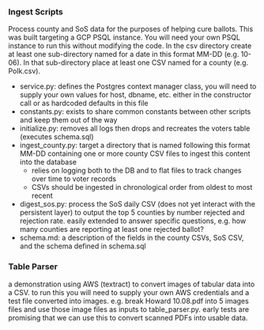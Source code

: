 ### Ingest Scripts

Process county and SoS data for the purposes of helping cure ballots. This was built targeting a GCP PSQL instance. You will need your own PSQL instance to run this without modifying the code. In the csv directory create at least one sub-directory named for a date in this format MM-DD (e.g. 10-06). In that sub-directory place at least one CSV named for a county (e.g. Polk.csv).

- service.py: defines the Postgres context manager class, you will need to supply your own values for host, dbname, etc. either in the constructor call or as hardcoded defaults in this file
- constants.py: exists to share common constants between other scripts and keep them out of the way
- initialize.py: removes all logs then drops and recreates the voters table (executes schema.sql)
- ingest_county.py: target a directory that is named following this format MM-DD containing one or more county CSV files to ingest this content into the database
  - relies on logging both to the DB and to flat files to track changes over time to voter records
  - CSVs should be ingested in chronological order from oldest to most recent
- digest_sos.py: process the SoS daily CSV (does not yet interact with the persistent layer) to output the top 5 counties by number rejected and rejection rate. easily extended to answer specific questions, e.g. how many counties are reporting at least one rejected ballot?
- schema.md: a description of the fields in the county CSVs, SoS CSV, and the schema defined in schema.sql

### Table Parser

a demonstration using AWS (textract) to convert images of tabular data into a CSV. to run this you will need to supply your own AWS credentials and a test file converted into images. e.g. break Howard 10.08.pdf into 5 images files and use those image files as inputs to table_parser.py. early tests are promising
that we can use this to convert scanned PDFs into usable data. 